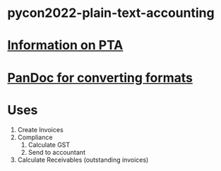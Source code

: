 # pycon2022-plain-text-accounting

# [Information on PTA](https://plaintextaccounting.org)

# [PanDoc for converting formats](https://pandoc.org/MANUAL.html)

# Uses
1. Create Invoices
1. Compliance
    1. Calculate GST
    1. Send to accountant
1. Calculate Receivables (outstanding invoices)

